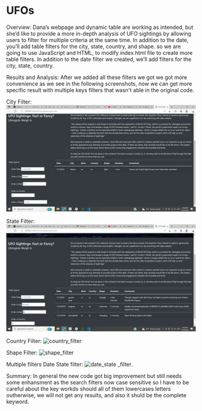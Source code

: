
# UFOs

Overview:
  Dana’s webpage and dynamic table are working as intended, but she’d like to provide a more in-depth analysis of UFO sightings by allowing users to filter for             multiple criteria at the same time. In addition to the date, you’ll add table filters for the city, state, country, and shape.
  so we are going to use JavaScript and HTML, to modify index.html file to create more table filters. In addition to the date filter we created, we’ll add filters for     the city, state, country.
  
  Results and Analysis:
    After we added all these filters we got we got more convenience as we see in the following screenshots, now we can get more specific result with multiple keys         filters that wasn't able in the original code. 
  
  City Filter:
  ![](https://github.com/sedigh-etoumi/UFOs/blob/main/static/images/city_filter.png)
  
  State Filter: 
  ![](https://github.com/sedigh-etoumi/UFOs/blob/main/static/images/state_filter.png)
  
  Country Filter:
  ![country_filter](https://user-images.githubusercontent.com/107521854/189818200-7756e5fe-2ad7-4a61-91d0-035a60b0bd6c.png)
  
  Shape Filter:
  ![shape_filter](https://user-images.githubusercontent.com/107521854/189818567-7c042272-14d9-4779-9644-4a6b9d18ecf4.png)
  
  Multiple filters Date State filter:
  ![date_state _filter](https://user-images.githubusercontent.com/107521854/189818857-88098e36-d076-493a-a76e-a3e9320b02eb.png).
  
  Summary: 
    In general the new code got big improvement but still needs some enhansment as the search filters now case sensitive so I have to be careful about the key workds       should all of them lowercases letters outherwise, we will not get any results, and also it shuld be the complete keyword.
  


  
  

